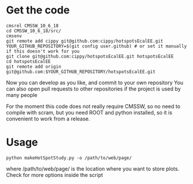 # Get the code
```
cmsrel CMSSW_10_6_18
cd CMSSW_10_6_18/src/
cmsenv
git remote add cippy git@github.com:cippy/hotspotsEcalEE.git
YOUR_GITHUB_REPOSITORY=$(git config user.github) # or set it manually if this doesn't work for you
git clone git@github.com:cippy/hotspotsEcalEE.git hotspotsEcalEE
cd hotspotsEcalEE
git remote add origin git@github.com:$YOUR_GITHUB_REPOSITORY/hotspotsEcalEE.git
```
Now you can develop as you like, and commit to your own repository
You can also open pull requests to other repositories if the project is used by many people

For the moment this code does not really require CMSSW, so no need to compile with scram, but you need ROOT and python installed, so it is convenient to work from a release.

# Usage
```
python makeHotSpotStudy.py -o /path/to/web/page/
```
where /path/to/web/page/ is the location where you want to store plots.
Check for more options inside the script
